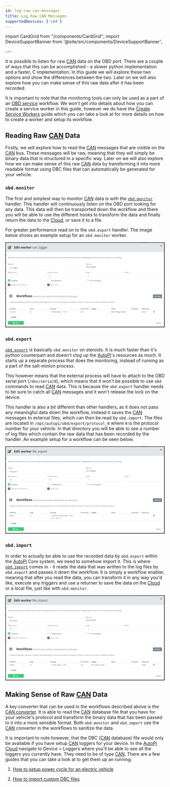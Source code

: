 ```yaml
---
id: log-raw-can-messages
title: Log Raw CAN Messages
supportedDevices: ['cm4']
---
```

import CardGrid from "/components/CardGrid";
import DeviceSupportBanner from '@site/src/components/DeviceSupportBanner';

<DeviceSupportBanner supported={frontMatter.supportedDevices} />
---

It is possible to listen for raw [CAN](https://www.autopi.io/hardware/autopi-canfd-pro) data on the OBD port. There are a couple of
ways that this can be accomplished - a slower python implementation and a faster, C implementation.
In this guide we will explore these two options and show the differences between the two. Later on
we will also explore how you can make sense of this raw data after it has been recorded.

It is important to note that the monitoring tools can only be used as a part of an
[OBD service](/core/services/obd_manager.md) workflow. We won't get into details about how
you can create a service worker in this guide, however we do have the
[Create Service Workers](/cloud/device_management/services/create_custom_workers.md) guide which you can take a look at
for more details on how to create a worker and setup its workflow.

## Reading Raw [CAN](https://www.autopi.io/hardware/autopi-canfd-pro) Data

Firstly, we will explore how to read the [CAN](https://www.autopi.io/hardware/autopi-canfd-pro) messages that are visible on the [CAN](https://www.autopi.io/hardware/autopi-canfd-pro) bus. These
messages will be raw, meaning that they will simply be binary data that is structured in a
specific way. Later on we will also explore how we can make sense of this raw [CAN](https://www.autopi.io/hardware/autopi-canfd-pro) data by
transforming it into more readable format using DBC files that can automatically be generated
for your vehicle.

### `obd.monitor`
The first and simplest way to monitor [CAN](https://www.autopi.io/hardware/autopi-canfd-pro) data is with the
[`obd.monitor`](/core/services/core-services-obd-manager/#monitor) handler.
This handler will continuously listen on the OBD port looking for any data. This data
will then be transported down the workflow and there you will be able to use the different
hooks to transform the data and finally return the data to the [Cloud](https://www.autopi.io/software-platform/cloud-management), or save it to a file.

For greater performance read on to the `obd.export` handler. The image below shows an example
setup for an `obd.monitor` worker.

![obd_monitor_worker](/img/cloud/obd_ii/log_raw_can_messages/obd_monitor_worker.png)

### `obd.export`
[`obd.export`](/core/services/core-services-obd-manager/#export) is basically
`obd.monitor` on steroids. It is much faster than it's python counterpart and doesn't clog up the
[AutoPi](https://www.autopi.io)'s resources as much. It starts up a separate process that does the monitoring,
instead of running as a part of the salt-minion process.

This however means that the external process will have to attach to the OBD serial port
(`/dev/serial0`), which means that it won't be possible to use `obd` commands to read [CAN](https://www.autopi.io/hardware/autopi-canfd-pro) data.
This is because the `obd.export` handler needs to be sure to catch all [CAN](https://www.autopi.io/hardware/autopi-canfd-pro) messages and it won't
release the lock on the device.

This handler is also a bit different than other handlers, as it does not pass any meaningful
data down the workflow, instead it saves the [CAN](https://www.autopi.io/hardware/autopi-canfd-pro) messages to external files, which can then be
read by `obd.import`. The files are located in `/opt/autopi/obd/export/protocol_N` where `N` is
the protocol number for your vehicle. In that directory you will be able to see a number of log
files which contain the raw data that has been recorded by the handler. An example setup for a
workflow can be seen below.

![obd_export_worker](/img/cloud/obd_ii/log_raw_can_messages/obd_export_worker.png)

### `obd.import`
In order to actually be able to use the recorded data by `obd.export` within the [AutoPi](https://www.autopi.io) Core system,
we need to somehow import it. This is where
[`obd.import`](/core/services/core-services-obd-manager/#import) comes in -
it reads the data that was written to the log files by `obd.export` and passes it down the workflow.
It is simply a workflow enabler, meaning that after you read the data, you can transform it in any
way you'd like, execute any triggers and use a returner to save the data on the [Cloud](https://www.autopi.io/software-platform/cloud-management) or a local
file, just like with `obd.monitor`.

![obd_import_worker](/img/cloud/obd_ii/log_raw_can_messages/obd_import_worker.png)

## Making Sense of Raw [CAN](https://www.autopi.io/hardware/autopi-canfd-pro) Data

A key converter that can be used in the workflows described above is the
[CAN converter](/core/services/core-services-obd-manager/#can). It is able
to read the [CAN](https://www.autopi.io/hardware/autopi-canfd-pro) database file that you have for your vehicle's protocol and transform the binary
data that has been passed to it into a more sensible format. Both `obd.monitor` and `obd.import`
use the [CAN](https://www.autopi.io/hardware/autopi-canfd-pro) converter in the workflows to sanitize the data.

It is important to note however, that the DBC ([CAN](https://www.autopi.io/hardware/autopi-canfd-pro) database) file would only be available if you have
setup [CAN](https://www.autopi.io/hardware/autopi-canfd-pro) loggers for your device. In the [AutoPi Cloud](https://my.autopi.io) navigate to 
Device > Loggers where you'll be able to see all the loggers you currently have. They need to
be of type [CAN](https://www.autopi.io/hardware/autopi-canfd-pro). There are a few guides that you can take a look at to get them up an running:

1. [How to setup power cycle for an electric vehicle](/getting_started/electric_vehicles/power-cycle-for-electric-vehicles/)

2. [How to import custom DBC files](/cloud/obd_library/car-explorer-library-manual/#importing-library-items-from-files)
